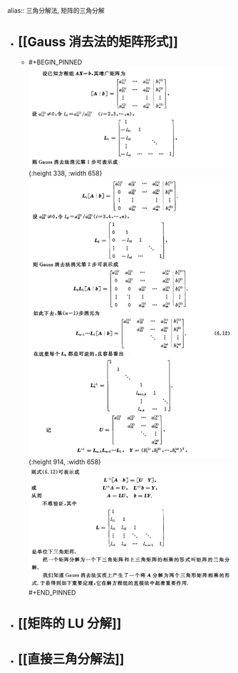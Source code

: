 alias:: 三角分解法, 矩阵的三角分解

- # [[Gauss 消去法的矩阵形式]]
	- #+BEGIN_PINNED
	  ![image.png](../assets/image_1701887543381_0.png){:height 338, :width 658}
	  ![image.png](../assets/image_1701887591367_0.png){:height 914, :width 658}
	  ![image.png](../assets/image_1701887712113_0.png) 
	  #+END_PINNED
- # [[矩阵的 LU 分解]]
- # [[直接三角分解法]]